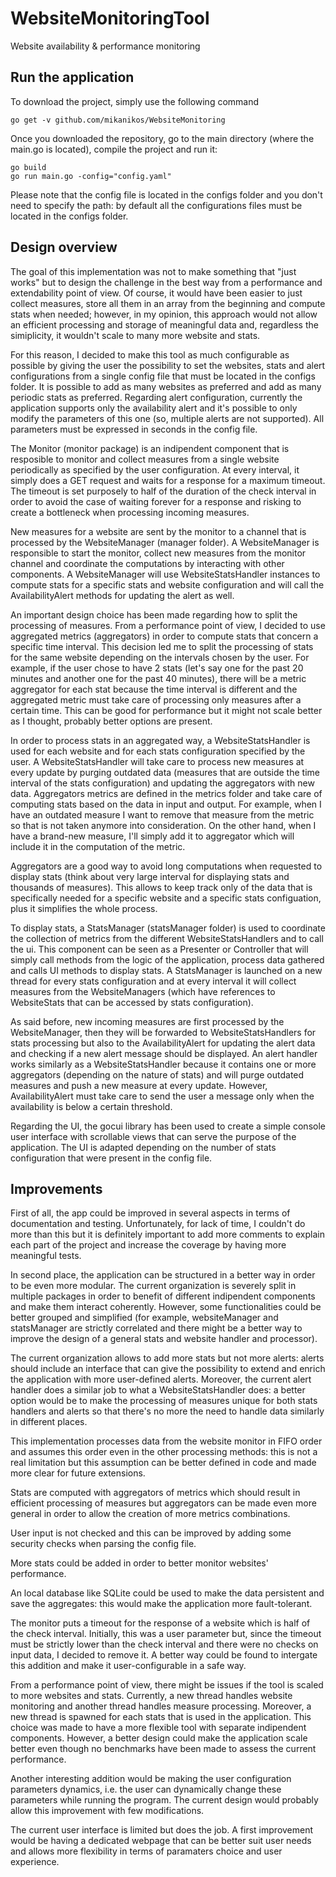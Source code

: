 # WebsiteMonitoringTool
Website availability &amp; performance monitoring

## Run the application

To download the project, simply use the following command 

```
go get -v github.com/mikanikos/WebsiteMonitoring
```

Once you downloaded the repository, go to the main directory (where the main.go is located), compile the project and run it:

```
go build
go run main.go -config="config.yaml"
```

Please note that the config file is located in the configs folder and you don't need to specify the path: by default all the configurations files must be located in the configs folder.

## Design overview

The goal of this implementation was not to make something that "just works" but to design the challenge in the best way from a performance and extendability point of view. Of course, it would have been easier to just collect measures, store all them in an array from the beginning and compute stats when needed; however, in my opinion, this approach would not allow an efficient processing and storage of meaningful data and, regardless the simiplicity, it wouldn't scale to many more website and stats.

For this reason, I decided to make this tool as much configurable as possible by giving the user the possibility to set the websites, stats and alert configurations from a single config file that must be located in the configs folder. It is possible to add as many websites as preferred and add as many periodic stats as preferred. Regarding alert configuration, currently the application supports only the availability alert and it's possible to only modify the parameters of this one (so, multiple alerts are not supported). All parameters must be expressed in seconds in the config file.

The Monitor (monitor package) is an indipendent component that is resposible to monitor and collect measures from a single website periodically as specified by the user configuration. At every interval, it simply does a GET request and waits for a response for a maximum timeout. The timeout is set purposely to half of the duration of the check interval in order to avoid the case of waiting forever for a response and risking to create a bottleneck when processing incoming measures. 

New measures for a website are sent by the monitor to a channel that is processed by the WebsiteManager (manager folder). A WebsiteManager is responsible to start the monitor, collect new measures from the monitor channel and coordinate the computations by interacting with other components. A WebsiteManager will use WebsiteStatsHandler instances to compute stats for a specific stats and website configuration and will call the AvailabilityAlert methods for updating the alert as well.

An important design choice has been made regarding how to split the processing of measures. From a performance point of view, I decided to use aggregated metrics (aggregators) in order to compute stats that concern a specific time interval. This decision led me to split the processing of stats for the same website depending on the intervals chosen by the user. For example, if the user chose to have 2 stats (let's say one for the past 20 minutes and another one for the past 40 minutes), there will be a metric aggregator for each stat because the time interval is different and the aggregated metric must take care of processing only measures after a certain time. This can be good for performance but it might not scale better as I thought, probably better options are present.

In order to process stats in an aggregated way, a WebsiteStatsHandler is used for each website and for each stats configuration specified by the user. A WebsiteStatsHandler will take care to process new measures at every update by purging outdated data (measures that are outside the time interval of the stats configuration) and updating the aggregators with new data. Aggregators metrics are defined in the metrics folder and take care of computing stats based on the data in input and output. For example, when I have an outdated measure I want to remove that measure from the metric so that is not taken anymore into consideration. On the other hand, when I have a brand-new measure, I'll simply add it to aggregator which will include it in the computation of the metric.

Aggregators are a good way to avoid long computations when requested to display stats (think about very large interval for displaying stats and thousands of measures). This allows to keep track only of the data that is specifically needed for a specific website and a specific stats configuation, plus it simplifies the whole process.

To display stats, a StatsManager (statsManager folder) is used to coordinate the collection of metrics from the different WebsiteStatsHandlers and to call the ui. This component can be seen as a Presenter or Controller that will simply call methods from the logic of the application, process data gathered and calls UI methods to display stats. A StatsManager is launched on a new thread for every stats configuration and at every interval it will collect measures from the WebsiteManagers (which have references to WebsiteStats that can be accessed by stats configuration).

As said before, new incoming measures are first processed by the WebsiteManager, then they will be forwarded to WebsiteStatsHandlers for stats processing but also to the AvailabilityAlert for updating the alert data and checking if a new alert message should be displayed. An alert handler works similarly as a WebsiteStatsHandler because it contains one or more aggregators (depending on the nature of stats) and will purge outdated measures and push a new measure at every update. However, AvailabilityAlert must take care to send the user a message only when the availability is below a certain threshold.

Regarding the UI, the gocui library has been used to create a simple console user interface with scrollable views that can serve the purpose of the application. The UI is adapted depending on the number of stats configuration that were present in the config file.

## Improvements

First of all, the app could be improved in several aspects in terms of documentation and testing. Unfortunately, for lack of time, I couldn't do more than this but it is definitely important to add more comments to explain each part of the project and increase the coverage by having more meaningful tests.

In second place, the application can be structured in a better way in order to be even more modular. The current organization is severely split in multiple packages in order to benefit of different indipendent components and make them interact coherently. However, some functionalities could be better grouped and simplified (for example, websiteManager and statsManager are strictly correlated and there might be a better way to improve the design of a general stats and website handler and processor).

The current organization allows to add more stats but not more alerts: alerts should include an interface that can give the possibility to extend and enrich the application with more user-defined alerts. Moreover, the current alert handler does a similar job to what a WebsiteStatsHandler does: a better option would be to make the processing of measures unique for both stats handlers and alerts so that there's no more the need to handle data similarly in different places.

This implementation processes data from the website monitor in FIFO order and assumes this order even in the other processing methods: this is not a real limitation but this assumption can be better defined in code and made more clear for future extensions. 

Stats are computed with aggregators of metrics which should result in efficient processing of measures but aggregators can be made even more general in order to allow the creation of more metrics combinations.

User input is not checked and this can be improved by adding some security checks when parsing the config file.

More stats could be added in order to better monitor websites' performance.

An local database like SQLite could be used to make the data persistent and save the aggregates: this would make the application more fault-tolerant.

The monitor puts a timeout for the response of a website which is half of the check interval. Initially, this was a user parameter but, since the timeout must be strictly lower than the check interval and there were no checks on input data, I decided to remove it. A better way could be found to intergate this addition and make it user-configurable in a safe way.  

From a performance point of view, there might be issues if the tool is scaled to more websites and stats. Currently, a new thread handles website monitoring and another thread handles measure processing. Moreover, a new thread is spawned for each stats that is used in the application. This choice was made to have a more flexible tool with separate indipendent components. However, a better design could make the application scale better even though no benchmarks have been made to assess the current performance.    

Another interesting addition would be making the user configuration parameters dynamics, i.e. the user can dynamically change these parameters while running the program. The current design would probably allow this improvement with few modifications.

The current user interface is limited but does the job. A first improvement would be having a dedicated webpage that can be better suit user needs and allows more flexibility in terms of paramaters choice and user experience.
